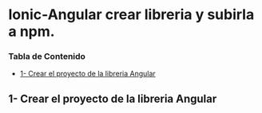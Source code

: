 # Ionic-Angular crear libreria y subirla a npm.<!-- omit in toc -->

### Tabla de Contenido<!-- omit in toc -->

- [1- Crear el proyecto de la libreria Angular](#1--crear-el-proyecto-de-la-libreria-angular)



## 1- Crear el proyecto de la libreria Angular
